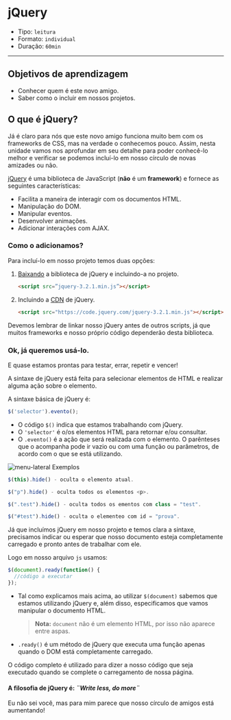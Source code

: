 # jQuery

- Tipo: `leitura`
- Formato: `individual`
- Duração: `60min`

***

## Objetivos de aprendizagem

- Conhecer quem é este novo amigo.
- Saber como o incluir em nossos projetos.

## O que é jQuery?

Já é claro para nós que este novo amigo funciona muito bem com os frameworks de CSS, mas na verdade o conhecemos pouco. Assim, nesta unidade vamos nos aprofundar em seu detalhe para poder conhecê-lo melhor e verificar se podemos incluí-lo em nosso círculo de novas amizades ou não.

[jQuery](https://jquery.com/) é uma biblioteca de JavaScript (**não** é um **framework**) e fornece as seguintes características:

- Facilita a maneira de interagir com os documentos HTML.
- Manipulação do DOM.
- Manipular eventos.
- Desenvolver animações.
- Adicionar interações com AJAX.

### Como o adicionamos?

Para incluí-lo em nosso projeto temos duas opções:

1. [Baixando](http://jquery.com/download/) a biblioteca de jQuery e incluindo-a no projeto.

   ```html
   <script src=”jquery-3.2.1.min.js”></script>
   ```

2. Incluindo a [CDN](https://code.jquery.com/) de jQuery.

   ```html
   <script src="https://code.jquery.com/jquery-3.2.1.min.js"></script>
   ```

Devemos lembrar de linkar nosso jQuery antes de outros scripts, já que muitos frameworks e nosso próprio código dependerão desta biblioteca.

### Ok, já queremos usá-lo.

E quase estamos prontas para testar, errar, repetir e vencer!

A sintaxe de jQuery está feita para selecionar elementos de HTML e realizar alguma ação sobre o elemento.

A sintaxe básica de jQuery é:

```js
$('selector').evento();
```

- O código `$()` indica que estamos trabalhando com jQuery.
- O `'selector'` é o/os elementos HTML para retornar e/ou consultar.
- O `.evento()` é a ação que será realizada com o elemento. O parênteses que o acompanha pode ir vazio ou com uma função ou parâmetros, de acordo com o que se está utilizando.

![menu-lateral](images/sintaxis-jquery.png)
Exemplos

```js
$(this).hide() - oculta o elemento atual.

$("p").hide() - oculta todos os elementos <p>.

$(".test").hide() - oculta todos os ementos com class = "test".

$("#test").hide() - oculta o elementeo com id = "prova".
```

Já que incluímos jQuery em nosso projeto e temos clara a sintaxe, precisamos indicar ou esperar que nosso documento esteja completamente carregado e pronto antes de trabalhar com ele.

Logo em nosso arquivo  `js` usamos:

```js
$(document).ready(function() {
  //código a executar
});
```

- Tal como explicamos mais acima, ao utilizar `$(document)` sabemos que estamos utilizando jQuery e, além disso, especificamos que vamos manipular o documento HTML.

  > **Nota:** `document` não é um elemento HTML, por isso não aparece entre aspas.

- `.ready()` é um método de jQuery que executa uma função apenas quando o DOM está completamente carregado.

O código completo é utilizado para dizer a nosso código que seja executado quando se complete o carregamento de nossa página.

#### A filosofia de jQuery é: *¨Write less, do more¨*

Eu não sei você, mas para mim parece que nosso círculo de amigos está aumentando!
